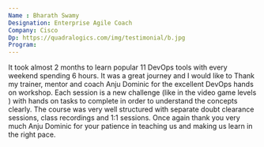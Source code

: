 ```yaml
---
Name : Bharath Swamy
Designation: Enterprise Agile Coach  
Company: Cisco
Dp: https://quadralogics.com/img/testimonial/b.jpg
Program: 
---
```

It took almost 2 months to learn popular 11 DevOps tools with every weekend spending 6 hours.
It was a great journey and I would like to Thank my trainer, mentor and coach Anju Dominic for the excellent DevOps hands on workshop. Each session is a new challenge (like in the video game levels ) with hands on tasks to complete in order to understand the concepts clearly.
The course was very well structured with separate doubt clearance sessions, class recordings and 1:1 sessions. Once again thank you very much Anju Dominic for your patience in teaching us and making us learn in the right pace.